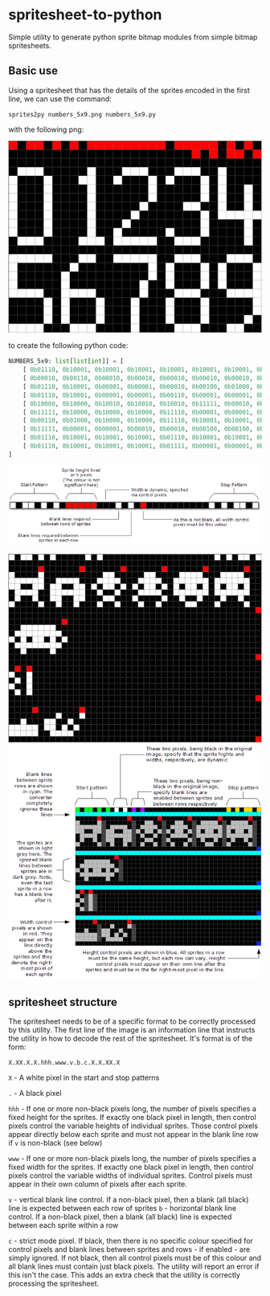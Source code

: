 # spritesheet-to-python
Simple utility to generate python sprite bitmap modules from simple bitmap spritesheets.

## Basic use
Using a spritesheet that has the details of the sprites encoded in the first line, we can use the command:
```
sprites2py numbers_5x9.png numbers_5x9.py
```
with the following png:

![Number spritesheet](images/numbers_5x9_magnified.png)

to create the following python code:

```python
NUMBERS_5x9: list[list[int]] = [
    [ 0b01110, 0b10001, 0b10001, 0b10001, 0b10001, 0b10001, 0b10001, 0b10001, 0b01110 ],
    [ 0b00010, 0b00110, 0b00010, 0b00010, 0b00010, 0b00010, 0b00010, 0b00010, 0b00111 ],
    [ 0b01110, 0b10001, 0b00001, 0b00001, 0b00010, 0b00100, 0b01000, 0b10000, 0b11111 ],
    [ 0b01110, 0b10001, 0b00001, 0b00001, 0b00110, 0b00001, 0b00001, 0b10001, 0b01110 ],
    [ 0b10000, 0b10000, 0b10010, 0b10010, 0b10010, 0b11111, 0b00010, 0b00010, 0b00010 ],
    [ 0b11111, 0b10000, 0b10000, 0b10000, 0b11110, 0b00001, 0b00001, 0b00001, 0b11110 ],
    [ 0b00110, 0b01000, 0b10000, 0b10000, 0b11110, 0b10001, 0b10001, 0b10001, 0b01110 ],
    [ 0b11111, 0b00001, 0b00001, 0b00010, 0b00010, 0b00100, 0b00100, 0b00100, 0b00100 ],
    [ 0b01110, 0b10001, 0b10001, 0b10001, 0b01110, 0b10001, 0b10001, 0b10001, 0b01110 ],
    [ 0b01110, 0b10001, 0b10001, 0b10001, 0b01111, 0b00001, 0b00001, 0b00010, 0b01100 ]
]
```

![info line encoding](images/40-pixel-wide-info-line-example.png)

![xx](images/example-variable-width-and-height-spritesheet.png)
![xx](images/sprite-sheet-layout-colour-coded-description.png)
## spritesheet structure
The spritesheet needs to be of a specific format to be correctly processed by this utility. The first line of the image is an information
line that instructs the utility in how to decode the rest of the spritesheet. It's format is of the form:
```
X.XX.X.X.hhh.www.v.b.c.X.X.XX.X
```
`X` - A white pixel in the start and stop patterns

`.` - A black pixel

`hhh` - If one or more non-black pixels long, the number of pixels specifies a fixed height for the sprites. If exactly one black pixel in length, then control pixels control the variable heights of individual sprites. Those control pixels appear directly below each sprite and must not appear in the blank line row if `v` is non-black (see below)

`www` - If one or more non-black pixels long, the number of pixels specifies a fixed width for the sprites. If exactly one black pixel in length, then control pixels control the variable widths of individual sprites. Control pixels must appear in their own column of pixels after each sprite.

`v` - vertical blank line control. If a non-black pixel, then a blank (all black) line is expected between each row of sprites
`b` - horizontal blank line control. If a non-black pixel, then a blank (all black) line is expected between each sprite within a row

`c` - strict mode pixel. If black, then there is no specific colour specified for control pixels and blank lines between sprites and rows - if enabled - are simply ignored. If not black, then all control pixels must be of this colour and all blank lines must contain just black pixels. The utility will report an error if this isn't the case. This adds an extra check that the utility is correctly processing the spritesheet.